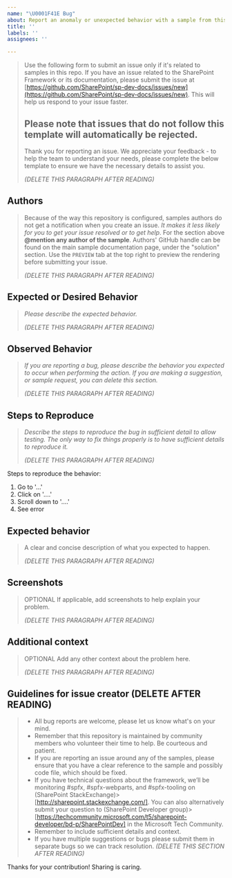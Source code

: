 ```yaml
---
name: "\U0001F41E Bug"
about: Report an anomaly or unexpected behavior with a sample from this repository.
title: ''
labels: ''
assignees: ''

---
```


> Use the following form to submit an issue only if it's related to samples in this repo. If you have an issue related to the SharePoint Framework or its documentation, please submit the issue at [https://github.com/SharePoint/sp-dev-docs/issues/new](https://github.com/SharePoint/sp-dev-docs/issues/new). This will help us respond to your issue faster.
> 
> Please note that issues that do not follow this template will automatically be rejected.
> ----
> 
> Thank you for reporting an issue. We appreciate your feedback - to help the team to understand your needs, please complete the below template to ensure we have the necessary details to assist you.
> 
> _(DELETE THIS PARAGRAPH AFTER READING)_

## Authors

> Because of the way this repository is configured, samples authors do not get a notification when you create an issue. *It makes it less likely for you to get your issue resolved or to get help*. For the section above **@mention any author of the sample**. Authors' GitHub handle can be found on the main sample documentation page, under the "solution" section. Use the `PREVIEW` tab at the top right to preview the rendering before submitting your issue.
> 
> _(DELETE THIS PARAGRAPH AFTER READING)_

## Expected or Desired Behavior

> _Please describe the expected behavior._
> 
> _(DELETE THIS PARAGRAPH AFTER READING)_

## Observed Behavior

> _If you are reporting a bug, please describe the behavior you expected to occur when performing the action. If you are making a suggestion, or sample request, you can delete this section._
> 
> _(DELETE THIS PARAGRAPH AFTER READING)_

## Steps to Reproduce
> _Describe the steps to reproduce the bug in sufficient detail to allow testing. The only way to fix things properly is to have sufficient details to reproduce it._
> 
> _(DELETE THIS PARAGRAPH AFTER READING)_

Steps to reproduce the behavior:
1. Go to '...'
2. Click on '....'
3. Scroll down to '....'
4. See error

## Expected behavior
> A clear and concise description of what you expected to happen.
> 
> _(DELETE THIS PARAGRAPH AFTER READING)_

## Screenshots
> OPTIONAL 
> If applicable, add screenshots to help explain your problem.
> 
> _(DELETE THIS PARAGRAPH AFTER READING)_

## Additional context
> OPTIONAL 
> Add any other context about the problem here.
> 
> _(DELETE THIS PARAGRAPH AFTER READING)_


## Guidelines for issue creator (DELETE AFTER READING)

> - All bug reports are welcome, please let us know what's on your mind.
> - Remember that this repository is maintained by community members who volunteer their time to help. Be courteous and patient.
> - If you are reporting an issue around any of the samples, please ensure that you have a clear reference to the sample and possibly code file, which should be fixed.
> - If you have technical questions about the framework, we’ll be monitoring #spfx, #spfx-webparts, and #spfx-tooling on (SharePoint StackExchange)> [http://sharepoint.stackexchange.com/]. You can also alternatively submit your question to (SharePoint Developer group)> [https://techcommunity.microsoft.com/t5/sharepoint-developer/bd-p/SharePointDev] in the Microsoft Tech Community.
> - Remember to include sufficient details and context.
> - If you have multiple suggestions or bugs please submit them in separate bugs so we can track resolution.
> _(DELETE THIS SECTION AFTER READING)_

Thanks for your contribution! Sharing is caring.

